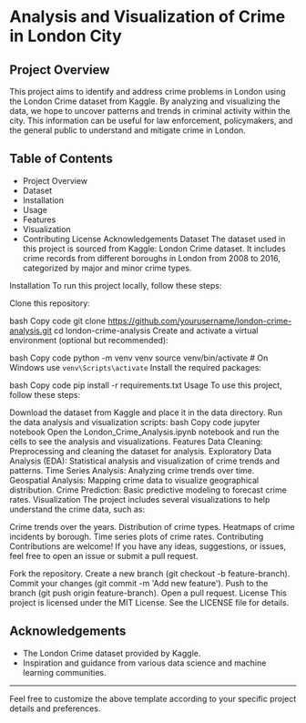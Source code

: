 # Analysis and Visualization of Crime in London City

## Project Overview
This project aims to identify and address crime problems in London using the London Crime dataset from Kaggle. By analyzing and visualizing the data, we hope to uncover patterns and trends in criminal activity within the city. This information can be useful for law enforcement, policymakers, and the general public to understand and mitigate crime in London.

## Table of Contents
- Project Overview
- Dataset
- Installation
- Usage
- Features
- Visualization
- Contributing
License
Acknowledgements
Dataset
The dataset used in this project is sourced from Kaggle: London Crime dataset. It includes crime records from different boroughs in London from 2008 to 2016, categorized by major and minor crime types.

Installation
To run this project locally, follow these steps:

Clone this repository:

bash
Copy code
git clone https://github.com/yourusername/london-crime-analysis.git
cd london-crime-analysis
Create and activate a virtual environment (optional but recommended):

bash
Copy code
python -m venv venv
source venv/bin/activate  # On Windows use `venv\Scripts\activate`
Install the required packages:

bash
Copy code
pip install -r requirements.txt
Usage
To use this project, follow these steps:

Download the dataset from Kaggle and place it in the data directory.
Run the data analysis and visualization scripts:
bash
Copy code
jupyter notebook
Open the London_Crime_Analysis.ipynb notebook and run the cells to see the analysis and visualizations.
Features
Data Cleaning: Preprocessing and cleaning the dataset for analysis.
Exploratory Data Analysis (EDA): Statistical analysis and visualization of crime trends and patterns.
Time Series Analysis: Analyzing crime trends over time.
Geospatial Analysis: Mapping crime data to visualize geographical distribution.
Crime Prediction: Basic predictive modeling to forecast crime rates.
Visualization
The project includes several visualizations to help understand the crime data, such as:

Crime trends over the years.
Distribution of crime types.
Heatmaps of crime incidents by borough.
Time series plots of crime rates.
Contributing
Contributions are welcome! If you have any ideas, suggestions, or issues, feel free to open an issue or submit a pull request.

Fork the repository.
Create a new branch (git checkout -b feature-branch).
Commit your changes (git commit -m 'Add new feature').
Push to the branch (git push origin feature-branch).
Open a pull request.
License
This project is licensed under the MIT License. See the LICENSE file for details.

## Acknowledgements
- The London Crime dataset provided by Kaggle.
- Inspiration and guidance from various data science and machine learning communities.

---
Feel free to customize the above template according to your specific project details and preferences.

